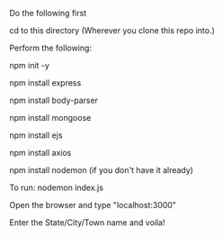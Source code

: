 Do the following first

cd to this  directory (Wherever you clone this repo into.)

Perform the following:

npm init -y

npm  install express

npm  install body-parser

npm  install mongoose

npm install ejs

npm install axios

npm install nodemon (if you don't have it already)

To run: nodemon index.js

Open the browser and type "localhost:3000"

Enter the State/City/Town name and voila!
